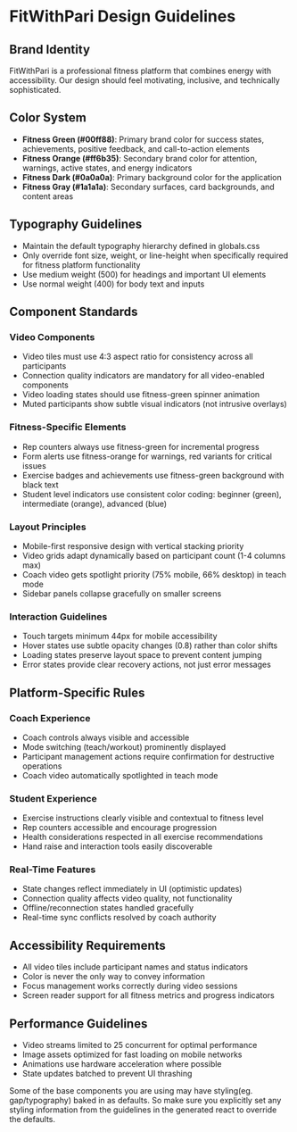 # FitWithPari Design Guidelines

## Brand Identity
FitWithPari is a professional fitness platform that combines energy with accessibility. Our design should feel motivating, inclusive, and technically sophisticated.

## Color System
- **Fitness Green (#00ff88)**: Primary brand color for success states, achievements, positive feedback, and call-to-action elements
- **Fitness Orange (#ff6b35)**: Secondary brand color for attention, warnings, active states, and energy indicators
- **Fitness Dark (#0a0a0a)**: Primary background color for the application
- **Fitness Gray (#1a1a1a)**: Secondary surfaces, card backgrounds, and content areas

## Typography Guidelines
- Maintain the default typography hierarchy defined in globals.css
- Only override font size, weight, or line-height when specifically required for fitness platform functionality
- Use medium weight (500) for headings and important UI elements
- Use normal weight (400) for body text and inputs

## Component Standards

### Video Components
- Video tiles must use 4:3 aspect ratio for consistency across all participants
- Connection quality indicators are mandatory for all video-enabled components
- Video loading states should use fitness-green spinner animation
- Muted participants show subtle visual indicators (not intrusive overlays)

### Fitness-Specific Elements
- Rep counters always use fitness-green for incremental progress
- Form alerts use fitness-orange for warnings, red variants for critical issues
- Exercise badges and achievements use fitness-green background with black text
- Student level indicators use consistent color coding: beginner (green), intermediate (orange), advanced (blue)

### Layout Principles
- Mobile-first responsive design with vertical stacking priority
- Video grids adapt dynamically based on participant count (1-4 columns max)
- Coach video gets spotlight priority (75% mobile, 66% desktop) in teach mode
- Sidebar panels collapse gracefully on smaller screens

### Interaction Guidelines
- Touch targets minimum 44px for mobile accessibility
- Hover states use subtle opacity changes (0.8) rather than color shifts
- Loading states preserve layout space to prevent content jumping
- Error states provide clear recovery actions, not just error messages

## Platform-Specific Rules

### Coach Experience
- Coach controls always visible and accessible
- Mode switching (teach/workout) prominently displayed
- Participant management actions require confirmation for destructive operations
- Coach video automatically spotlighted in teach mode

### Student Experience  
- Exercise instructions clearly visible and contextual to fitness level
- Rep counters accessible and encourage progression
- Health considerations respected in all exercise recommendations
- Hand raise and interaction tools easily discoverable

### Real-Time Features
- State changes reflect immediately in UI (optimistic updates)
- Connection quality affects video quality, not functionality
- Offline/reconnection states handled gracefully
- Real-time sync conflicts resolved by coach authority

## Accessibility Requirements
- All video tiles include participant names and status indicators
- Color is never the only way to convey information
- Focus management works correctly during video sessions
- Screen reader support for all fitness metrics and progress indicators

## Performance Guidelines
- Video streams limited to 25 concurrent for optimal performance
- Image assets optimized for fast loading on mobile networks
- Animations use hardware acceleration where possible
- State updates batched to prevent UI thrashing

Some of the base components you are using may have styling(eg. gap/typography) baked in as defaults.
So make sure you explicitly set any styling information from the guidelines in the generated react to override the defaults.